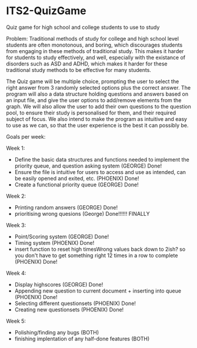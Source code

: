 # ITS2-QuizGame
Quiz game for high school and college students to use to study

Problem: Traditional methods of study for college and high school level students are often monotonous, and boring, which discourages students from engaging in these methods of traditional study. This makes it harder for students to study effectively, and well, especially with the existance of disorders such as ASD and ADHD, which makes it harder for these traditional study methods to be effective for many students.

The Quiz game will be multiple choice, prompting the user to select the right answer from 3 randomly selected options plus the correct answer. The program will also a data structure holding questions and answers based on an input file, and give the user options to add/remove elements from the graph. We will also allow the user to add their own questions to the question pool, to ensure their study is personalised for them, and their required subject of focus. We also intend to make the program as intuitive and easy to use as we can, so that the user experience is the best it can possibly be.

Goals per week:

Week 1:
  - Define the basic data structures and functions needed to implement the priority queue, and question asking system (GEORGE) Done!
  - Ensure the file is intuitive for users to access and use as intended, can be easily opened and exited, etc. (PHOENIX) Done!
  - Create a functional priority queue (GEORGE) Done!


Week 2:
  - Printing random answers (GEORGE) Done!
  - prioritising wrong quesions (George) Done!!!!!! FINALLY


Week 3:
  - Point/Scoring system (GEORGE) Done!
  - Timing system (PHOENIX) Done!
  - insert function to reset high timesWrong values back down to 2ish? so you don't have to get something right 12 times in a row to complete (PHOENIX) Done!


Week 4:
  - Display highscores (GEORGE) Done!
  - Appending new question to current document + inserting into queue (PHOENIX) Done!
  - Selecting different questionsets (PHOENIX) Done!
  - Creating new questionsets (PHOENIX) Done!


Week 5: 
  - Polishing/finding any bugs (BOTH)
  - finishing implentation of any half-done features (BOTH)
